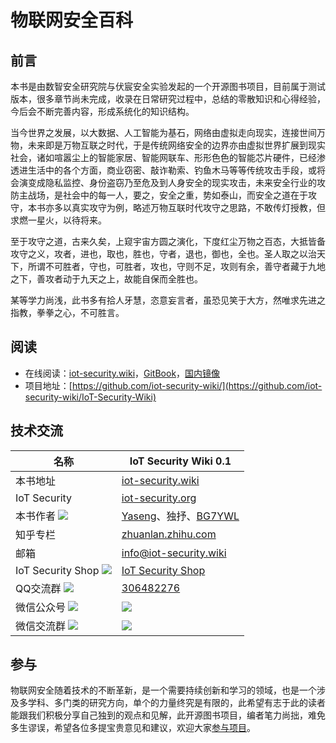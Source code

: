 # 物联网安全百科
## 前言
本书是由数智安全研究院与伏宸安全实验发起的一个开源图书项目，目前属于测试版本，很多章节尚未完成，收录在日常研究过程中，总结的零散知识和心得经验，今后会不断完善内容，形成系统化的知识结构。

当今世界之发展，以大数据、人工智能为基石，网络由虚拟走向现实，连接世间万物，未来即是万物互联之时代，于是传统网络安全的边界亦由虚拟世界扩展到现实社会，诸如喧嚣尘上的智能家居、智能网联车、形形色色的智能芯片硬件，已经渗透进生活中的各个方面，商业窃密、敲诈勒索、钓鱼木马等等传统攻击手段，或将会演变成隐私监控、身份盗窃乃至危及到人身安全的现实攻击，未来安全行业的攻防主战场，是社会中的每一人，要之，安全之重，势如泰山，而安全之道在于攻守，本书亦多以真实攻守为例，略述万物互联时代攻守之思路，不敢传灯授教，但求燃一星火，以待将来。

至于攻守之道，古来久矣，上窥宇宙方圆之演化，下度红尘万物之百态，大抵皆备攻守之义，攻者，进也，取也，胜也，守者，退也，御也，全也。圣人取之以治天下，所谓不可胜者，守也，可胜者，攻也，守则不足，攻则有余，善守者藏于九地之下，善攻者动于九天之上，故能自保而全胜也。

某等学力尚浅，此书多有拾人牙慧，恣意妄言者，虽恐见笑于大方，然唯求先进之指教，拳拳之心，不可胜言。


## 阅读

 * 在线阅读：[iot-security.wiki](https://iot-security.wiki)，[GitBook](https://iot-security.wiki)，[国内镜像](https://iot-security.wiki)
 * 项目地址：[https://github.com/iot-security-wiki/](https://github.com/iot-security-wiki/IoT-Security-Wiki)


## 技术交流

| 名称 | IoT Security Wiki 0.1|
|---------|-------------|
| 本书地址 | [iot-security.wiki](https://iot-security.wiki)|
| IoT Security | [iot-security.org](https://iot-security.org)|
| 本书作者 <img src="https://cdn.bg7ywl.com/Author.png" /> | [Yaseng](https://www.yaseng.org)、独抒、[BG7YWL](https://www.bg7ywl.com/)|
| 知乎专栏 | [zhuanlan.zhihu.com](https://zhuanlan.zhihu.com/iot-security) |
| 邮箱 | info@iot-security.wiki |
| IoT Security Shop <img src="https://cdn.bg7ywl.com/Shop1.png" /> | [IoT Security Shop](https://shop135619923.taobao.com/) |
| QQ交流群 <img src="https://cdn.bg7ywl.com/QQ.png" /> |  [306482276](https://qm.qq.com/cgi-bin/qm/qr?k=8UiQa4vGqKTIQC4A-_x-7MIHJlXLJBwa&jump_from=webapi) |
| 微信公众号 <img src="https://cdn.bg7ywl.com/WeChat.png" /> | ![](https://cdn.bg7ywl.com/SZ-security.jpg)|
| 微信交流群 <img src="https://cdn.bg7ywl.com/WeChat.png" /> | ![](https://img.bg7ywl.com/WX.jpg)|



## 参与

物联网安全随着技术的不断革新，是一个需要持续创新和学习的领域，也是一个涉及多学科、多门类的研究方向，单个的力量终究是有限的，此希望有志于此的读者能跟我们积极分享自己独到的观点和见解，此开源图书项目，编者笔力尚拙，难免多生谬误，希望各位多提宝贵意见和建议，欢迎大家[参与项目](https://github.com/iot-security-wiki/IoT-Security-Wiki)。

 
